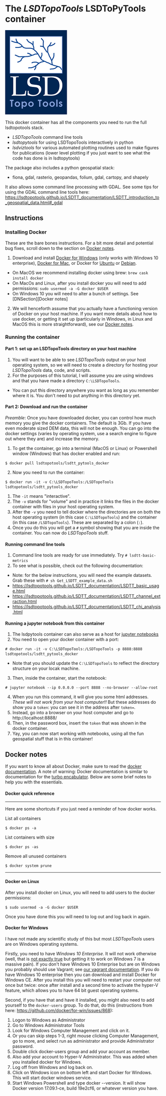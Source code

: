 # The *LSDTopoTools* LSDToPyTools container

![](https://raw.githubusercontent.com/LSDtopotools/lsdtt_viz_docker/master/images/LSD-logo.png)

This docker container has all the components you need to run the full lsdtopotools stack.  

* *LSDTopoTools* command line tools 
* *lsdtopytools* for using LSDTopoTools interactively in python
* *lsdviztools* for various automated plotting routines used to make figures for publications (lower level plotting if you just want to see what the code has done is in lsdtopytools)

The package also includes a python geospatial stack:

* fiona, gdal, rasterio, geopandas, folium, gdal, cartopy, and shapely

It also allows some command line processing with GDAL. See some tips for using the GDAL command line tools here: https://lsdtopotools.github.io/LSDTT_documentation/LSDTT_introduction_to_geospatial_data.html#_gdal

## Instructions

### Installing Docker

These are the bare bones instructions. For a bit more detail and potential bug fixes, scroll down to the section on [Docker notes](#docker-notes).

1. Download and install [Docker for Windows](https://www.docker.com/docker-windows) (only works with Windows 10 enterprise), [Docker for Mac](https://www.docker.com/docker-mac), or Docker for [Ubuntu](https://www.docker.com/docker-ubuntu) or [Debian](https://www.docker.com/docker-debian).
  * On MacOS we recommend installing docker using brew: `brew cask install docker`
  * On MacOs and Linux, after you install docker you will need to add permissions: `sudo usermod -a -G docker $USER`
  * On Windows 10 you will need to alter a bunch of settings. See [DNSection][Docker notes] 
2. We will henceforth assume that you actually have a functioning version of Docker on your host machine. If you want more details about how to use docker, or getting it set up (particularly in Windows, in Linux and MacOS this is more straightforward), see our [Docker notes](#docker-notes).

### Running the container

#### Part 1: set up an LSDTopoTools directory on your host machine

1. You will want to be able to see *LSDTopoTools* output on your host operating system, so we will need to create a directory for hosting your *LSDTopoTools* data, code, and scripts. 
2. For the purposes of this tutorial, I will assume you are using windows and that you have made a directory `C:\LSDTopoTools`. 
  * You can put this directory anywhere you want as long as you remember where it is. You don't need to put anything in this directory yet. 
  
#### Part 2: Download and run the container

_Preamble_: Once you have downloaded docker, you can control how much memory you give the docker containers. The default is 3Gb. If you have even moderate sized DEM data, this will not be enough. You can go into the docker settings (varies by operating system, use a search engine to figure out where they are) and increase the memory. 

1. To get the container, go into a terminal (MacOS or Linux) or Powershell window (Windows) that has docker enabled and run:
```console
$ docker pull lsdtopotools/lsdtt_pytools_docker
```
2. Now you need to run the container:
```console
$ docker run -it -v C:\LSDTopoTools:/LSDTopoTools lsdtopotools/lsdtt_pytools_docker
```
  1. The `-it` means "interactive".
  2. The `-v` stands for "volume" and in practice it links the files in the docker container with files in your host operating system. 
  3. After the `-v` you need to tell docker where the directories are on both the host operating system (in this case `C:\LSDTopoTools`) and the container (in this case `/LSDTopoTools`). These are separated by a colon (`:`).
3. Once you do this you will get a `#` symbol showing that you are inside the container. You can now do *LSDTopoTools* stuff. 



#### Running command line tools

1. Command line tools are ready for use immediately. Try `# lsdtt-basic-metrics`
2. To see what is possible, check out the following documentation:
  * Note: for the below instructions, you will need the example datasets. Grab these with `# sh Get_LSDTT_example_data.sh`
  * https://lsdtopotools.github.io/LSDTT_documentation/LSDTT_basic_usage.html
  * https://lsdtopotools.github.io/LSDTT_documentation/LSDTT_channel_extraction.html
  * https://lsdtopotools.github.io/LSDTT_documentation/LSDTT_chi_analysis.html

#### Running a jupyter notebook from this container

1. The lsdpytools container can also serve as a host for [jupyter notebooks](https://jupyter.org/)
2. You need to open your docker container with a port:

```console
# docker run -it -v C:\LSDTopoTools:/LSDTopoTools -p 8888:8888 lsdtopotools/lsdtt_pytools_docker
```

  * Note that you should update the `C:\LSDTopoTools` to reflect the directory structure on your locak machine. 

3. Then, inside the container, start the notebook:

```console
# jupyter notebook --ip 0.0.0.0 --port 8888 --no-browser --allow-root
```

4. When you run this command, it will give you some html addresses. *These will not work from your host computer!!* But these addresses do show you a `token`: you can see it in the address after `token=`.
  1. Instead, go into a browser on your host computer and go to http://localhost:8888/
  2. Then, in the password box, insert the `token` that was shown in the docker container. 
  3. Yay, you can now start working with notebooks, using all the fun geospatial stuff that is in this container!


## Docker notes

If you want to know all about Docker, make sure to read the [docker documentation](https://docs.docker.com/). A note of warning: Docker documentation is similar to documentation for the [turbo encabulator](https://www.youtube.com/watch?v=rLDgQg6bq7o). Below are some brief notes to help you with the essentials. 

#### Docker quick reference
***
Here are some shortcuts if you just need a reminder of how docker works. 

List all containers
```console
$ docker ps -a
```

List containers with size
```console
$ docker ps -as
```

Remove all unused containers
```console
$ docker system prune
```
***

#### Docker on Linux

After you install docker on Linux, you will need to add users to the docker permissions:

```console
$ sudo usermod -a -G docker $USER
```

Once you have done this you will need to log out and log back in again. 


#### Docker for Windows

I have not made any scientific study of this but most *LSDTopoTools* users are on Windows operating systems. 

Firstly, you need to have *Windows 10 Enterprise*. It will not work otherwise (well, that is [not exactly true](https://stefanscherer.github.io/yes-you-can-docker-on-windows-7/) but getting it to work on Windows 7 is a massive pain). If you don't have Windows 10 Enterprise but are on Windows you probably should use Vagrant; see [our vagrant documentation](https://lsdtopotools.github.io/LSDTT_documentation/LSDTT_installation.html#_installing_lsdtopotools_using_virtualbox_and_vagrant). If you do have Windows 10 enterprise then you can download and install Docker for Windows CE. After you install this you will need to restart your computer not once but twice: once after install and a second time to activate the hyper-V feature, which allows you to have 64 bit guest operating systems.

Second, if you have that and have it installed, you might also need to add yourself to the `docker-users` group. To do that, do this (instructions from here: https://github.com/docker/for-win/issues/868):

1. Logon to Windows as Administrator
2. Go to Windows Administrator Tools
3. Look for Windows Computer Management and click on it.
4. Or you can skip steps 1-3, right mouse clicking Computer Management, go to more, and select run as administrator and provide Administrator password.
5. Double click docker-users group and add your account as member.
6. Also add your account to Hyper-V Administrator. This was added when you installed docker for Windows.
7. Log off from Windows and log back on.
8. Click on Windows icon on bottom left and start Docker for Windows. This will start docker windows service.
9. Start Windows Powershell and type docker --version. It will show Docker version 17.09.1-ce, build 19e2cf6, or whatever version you have.